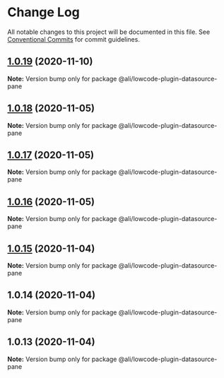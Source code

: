 # Change Log

All notable changes to this project will be documented in this file.
See [Conventional Commits](https://conventionalcommits.org) for commit guidelines.

<a name="1.0.19"></a>
## [1.0.19](https://gitlab.alibaba-inc.com/ali-lowcode/ali-lowcode-engine/compare/@ali/lowcode-plugin-datasource-pane@1.0.18...@ali/lowcode-plugin-datasource-pane@1.0.19) (2020-11-10)




**Note:** Version bump only for package @ali/lowcode-plugin-datasource-pane

<a name="1.0.18"></a>
## [1.0.18](https://gitlab.alibaba-inc.com/ali-lowcode/ali-lowcode-engine/compare/@ali/lowcode-plugin-datasource-pane@1.0.17...@ali/lowcode-plugin-datasource-pane@1.0.18) (2020-11-05)




**Note:** Version bump only for package @ali/lowcode-plugin-datasource-pane

<a name="1.0.17"></a>
## [1.0.17](https://gitlab.alibaba-inc.com/ali-lowcode/ali-lowcode-engine/compare/@ali/lowcode-plugin-datasource-pane@1.0.16...@ali/lowcode-plugin-datasource-pane@1.0.17) (2020-11-05)




**Note:** Version bump only for package @ali/lowcode-plugin-datasource-pane

<a name="1.0.16"></a>
## [1.0.16](https://gitlab.alibaba-inc.com/ali-lowcode/ali-lowcode-engine/compare/@ali/lowcode-plugin-datasource-pane@1.0.15...@ali/lowcode-plugin-datasource-pane@1.0.16) (2020-11-05)




**Note:** Version bump only for package @ali/lowcode-plugin-datasource-pane

<a name="1.0.15"></a>
## [1.0.15](https://gitlab.alibaba-inc.com/ali-lowcode/ali-lowcode-engine/compare/@ali/lowcode-plugin-datasource-pane@1.0.14...@ali/lowcode-plugin-datasource-pane@1.0.15) (2020-11-04)




**Note:** Version bump only for package @ali/lowcode-plugin-datasource-pane

<a name="1.0.14"></a>
## 1.0.14 (2020-11-04)




**Note:** Version bump only for package @ali/lowcode-plugin-datasource-pane

<a name="1.0.13"></a>
## 1.0.13 (2020-11-04)




**Note:** Version bump only for package @ali/lowcode-plugin-datasource-pane
